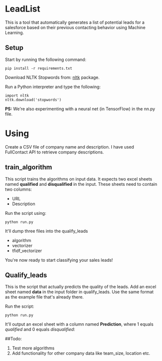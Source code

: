 # LeadList

This is a tool that automatically generates a list of potential leads for a salesforce based on their previous contacting behavior using Machine Learning.

## Setup

Start by running the following command:

    pip install -r requirements.txt

Download NLTK Stopwords from: [nltk](http://www.nltk.org/index.html) package. 

Run a Python interpreter and type the following:

    import nltk
    nltk.download('stopwords')


**PS:** We're also experimenting with a neural net (in TensorFlow) in the nn.py file.


# Using

Create a CSV file of company name and description. I have used FullContact API to retrieve company descriptions.

## train_algorithm

This script trains the algorithms on  input data. It expects two excel sheets named **qualified** and **disqualified** in the input. These sheets need to contain two columns:

- URL
- Description


Run the script using:

    python run.py

It'll dump three files into the qualify_leads
- algorithm
- vectorizer
- tfidf_vectorizer

You're now ready to start classifying your sales leads!

## Qualify_leads

This is the script that actually predicts the quality of the leads. Add an excel sheet named **data** in the input folder in qualify_leads. Use the same format as the example file that's already there.

Run the script:

    python run.py

It'll output an excel sheet with a column named **Prediction**, where 1 equals *qualified* and 0 equals *disqualified*:

##Todo:
1. Test more algorithms
2. Add functionality for other company data like team_size, location etc.
